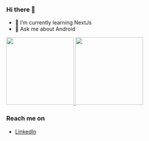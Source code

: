 ### Hi there 👋



- 🌱 I’m currently learning NextJs
- 💬 Ask me about Android

<p align="left">
<a href="https://github.com/purwasadr">
  <img height="180em" src="https://github-readme-stats-eight-theta.vercel.app/api?username=purwasadr&show_icons=true&theme=algolia&include_all_commits=true&count_private=true"/>
  <img height="180em" src="https://github-readme-stats-eight-theta.vercel.app/api/top-langs/?username=purwasadr&layout=compact&langs_count=8&theme=algolia"/>
</a>
</p>

### Reach me on
- <a href="https://www.linkedin.com/in/purwasadr">LinkedIn</a>
<!--
**purwasadr/purwasadr** is a ✨ _special_ ✨ repository because its `README.md` (this file) appears on your GitHub profile.

Here are some ideas to get you started:

- 🔭 I’m currently working on ...
- 🌱 I’m currently learning ...
- 👯 I’m looking to collaborate on ...
- 🤔 I’m looking for help with ...
- 💬 Ask me about ...
- 📫 How to reach me: ...
- 😄 Pronouns: ...
- ⚡ Fun fact: ...
-->
